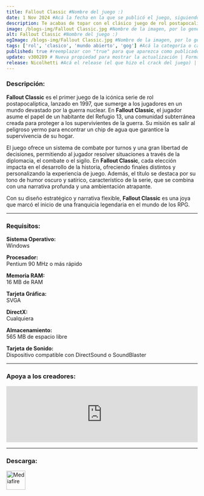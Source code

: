 ```yaml
---
title: Fallout Classic #Nombre del juego :)
date: 1 Nov 2024 #Acá la fecha en la que se publicó el juego, siguiendo este formato: Dia "30", Mes "Oct", Año "2024" = como debe quedar: 30 Oct 2024
description: Te acabas de topar con el clásico juego de rol postapocalíptico que revitalizó todo el género. El sistema SPECIAL de Fallout® te permite desarrollar diferentes tipos de personaje y tomar decisiones significativas, todo bajo tu completo control. #Acá una mini descripción del juego
image: /blogs-img/Fallout Classic.jpg #Nombre de la imagen, por lo general es exactamente el mismo nombre que el juego excluyendo lo ":" (Dos puntos)
alt: Fallout Classic #Nombre del juego :)
ogImage: /blogs-img/Fallout Classic.jpg #Nombre de la imagen, por lo general es exactamente el mismo nombre que el juego excluyendo lo ":" (Dos puntos)
tags: ['rol', 'clasico', 'mundo abierto', 'gog'] #Acá la categoría o categorías del juego, si es más de una se coloca en este formato: ['categoría1', 'categoría2']
published: true #reemplazar con "true" para que aparezca como publicado
update: v300289 # Nueva propiedad para mostrar la actualización | Formato: v1.0.0
release: Nicolhetti #Acá el release (el que hizo el crack del juego) | Formato: Nicolhetti
---
```


<!--En VSCode seleccionando una palabra, por ejemplo: "Fallout Classic" y apretando Ctrl+F2 se seleccionan todas las palabras iguales-->

### Descripción:
**Fallout Classic** es el primer juego de la icónica serie de rol postapocalíptica, lanzado en 1997, que sumerge a los jugadores en un mundo devastado por la guerra nuclear. En **Fallout Classic**, el jugador asume el papel de un habitante del Refugio 13, una comunidad subterránea creada para proteger a los supervivientes de la guerra. Su misión es salir al peligroso yermo para encontrar un chip de agua que garantice la supervivencia de su hogar.

El juego ofrece un sistema de combate por turnos y una gran libertad de decisiones, permitiendo al jugador resolver situaciones a través de la diplomacia, el combate o el sigilo. En **Fallout Classic**, cada elección impacta en el desarrollo de la historia, ofreciendo finales distintos y personalizando la experiencia de juego. Además, el título se destaca por su tono de humor oscuro y satírico, característico de la serie, que se combina con una narrativa profunda y una ambientación atrapante.

Con su diseño estratégico y narrativa flexible, **Fallout Classic** es una joya que marcó el inicio de una franquicia legendaria en el mundo de los RPG.

<!--Prompt para Chat-GPT: Hazme una descripción para el juego "Fallout Classic" y cada que menciones "Fallout Classic" ponlo en negrita -->

---

### Requisitos:
**Sistema Operativo:**  
Windows

**Procesador:**  
Pentium 90 MHz o más rápido

**Memoria RAM:**  
16 MB de RAM

**Tarjeta Gráfica:**  
SVGA

**DirectX:**  
Cualquiera

**Almacenamiento:**  
565 MB de espacio libre

**Tarjeta de Sonido:**  
Dispositivo compatible con DirectSound o SoundBlaster

<!--Si falta o sobra un requisito se quita o se agrega manteniendo el mismo formato-->

---

### Apoya a los creadores:
<iframe src="https://store.steampowered.com/widget/38400/" frameborder="0" style="background-color: transparent; width: 100% !important; aspect-ratio: 646 / 190;"></iframe>

<!--Reemplazar los numeros (AppID) del juego (en este caso 2668510) por el numero (AppID) correspondiente con el juego a publicar-->
<!--El AppID se encuentra en la URL del Juego en Steam-->

---

### Descarga:

[<img src="https://gist.github.com/cxmeel/0dbc95191f239b631c3874f4ccf114e2/raw/download.svg" alt="Mediafire" height="50" />](https://www.mediafire.com/file/g2l4edzwziseri2/Fallout.zip/file)

<!-- # se debe reemplazar por el link de descarga-->

<!--NOMBRE-DEL-SERVICIO se debe reemplazar por el servicio donde está subido el juego-->